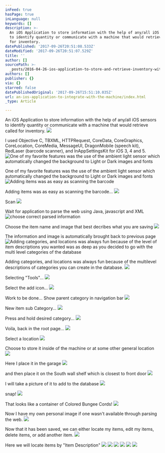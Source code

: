 ```yaml
---
inFeed: true
hasPage: true
inLanguage: null
keywords: []
description: >-
  An iOS Application to store information with the help of any/all iOS sensors
  to identify quantity or communicate with a machine that would retrieve called
  for inventory. 
datePublished: '2017-09-26T20:51:08.533Z'
dateModified: '2017-09-26T20:51:07.529Z'
title: ''
author: []
sourcePath: >-
  _posts/2016-04-26-ios-application-to-store-and-retrieve-inventory-with-communi.md
authors: []
publisher: {}
via: {}
starred: false
datePublishedOriginal: '2017-09-26T15:51:10.035Z'
url: an-ios-application-to-integrate-with-the-machine/index.html
_type: Article

---
```

An iOS Application to store information with the help of any/all iOS sensors to identify quantity or communicate with a machine that would retrieve called for inventory. ![](https://the-grid-user-content.s3-us-west-2.amazonaws.com/924981c0-7e65-4216-9a3b-4dfc48438a0b.png)

I used Objective C, TBXML, HTTPRequest, CoreData, CoreGraphics, CoreLocation, CoreMedia, MessageUI, DragonMobile (speech kit), RedLaser (barcode scanner), and InAppSettingsKit for iOS 3, 4 and 5\.
![One of my favorite features was the use of the ambient light sensor which automatically changed the background to Light or Dark images and fonts](https://s3-us-west-2.amazonaws.com/the-grid-img/p/5afbd51f415d64223baa760e7e543fe22961fcd3.png)

One of my favorite features was the use of the ambient light sensor which automatically changed the background to Light or Dark images and fonts
![Adding items was as easy as scanning the barcode](https://s3-us-west-2.amazonaws.com/the-grid-img/p/d84c4a98ea9146a11f0c81f343ab0568db4c03ae.png)

Adding items was as easy as scanning the barcode...
![](https://the-grid-user-content.s3-us-west-2.amazonaws.com/2a5d6605-bf37-49de-8b85-c791aa2b1d49.png)

Scan
![](https://the-grid-user-content.s3-us-west-2.amazonaws.com/292b0440-b00e-4b0d-a245-b4219a0c584d.png)

Wait for application to parse the web using Java, javascript and XML
![choose correct parsed information](https://s3-us-west-2.amazonaws.com/the-grid-img/p/c23a8323d01dbc45e42b5309cf6e9c2a299eba03.png)

Choose the item name and image that best decribes what you are saving
![](https://the-grid-user-content.s3-us-west-2.amazonaws.com/eed1e7bf-1861-4651-a30d-0ba0f2328ad7.png)

The information and image is automatically brought back to previous page ![Adding categories, and locations was always fun because of the level of item descriptions you wanted was as deep as you decided to go with the multi level categories of the database](https://s3-us-west-2.amazonaws.com/the-grid-img/p/1f24b1691d8d5df5e2a964813d82493a87bb5346.png)

Adding categories, and locations was always fun because of the multilevel descriptions of categories you can create in the database.
![](https://the-grid-user-content.s3-us-west-2.amazonaws.com/6047acd1-f00a-484d-b5d0-3c2336184ce7.png)

Selecting "Tools"...
![](https://the-grid-user-content.s3-us-west-2.amazonaws.com/fe94662b-73eb-4324-acf7-a06b2cb279ec.png)

Select the add icon...
![](https://the-grid-user-content.s3-us-west-2.amazonaws.com/4966f2f5-99e2-416a-9ce0-c27442dec713.png)

Work to be done... Show parent category in navigation bar
![](https://the-grid-user-content.s3-us-west-2.amazonaws.com/3742ec10-d00c-4689-b0fc-c74bd118d5af.png)

New item sub Category...
![](https://the-grid-user-content.s3-us-west-2.amazonaws.com/221311f7-b68b-4370-a6a6-4ee55192ab77.png)

Press and hold desired category...
![](https://the-grid-user-content.s3-us-west-2.amazonaws.com/d1e9e674-5e51-4fcb-a906-6ce9c9f75d06.png)

Voila, back in the root page...
![](https://the-grid-user-content.s3-us-west-2.amazonaws.com/45441e94-fff0-491b-bd2b-de96811f2a5a.png)

Select a location
![](https://the-grid-user-content.s3-us-west-2.amazonaws.com/f405046f-46f7-438a-b359-478be8bad98b.png)

Choose to store it inside of the machine or at some other general location ![](https://the-grid-user-content.s3-us-west-2.amazonaws.com/a20213d3-fb2c-4a30-845c-cb0cf4532a18.png)

Here I place it in the garage
![](https://the-grid-user-content.s3-us-west-2.amazonaws.com/15c1dd07-913d-4d5c-8b6e-bb5c2bff4c39.png)

and then place it on the South wall shelf which is closest to front door
![](https://the-grid-user-content.s3-us-west-2.amazonaws.com/0ee30e33-a341-4def-8900-8f7eb9016426.png)

I will take a picture of it to add to the database
![](https://the-grid-user-content.s3-us-west-2.amazonaws.com/21e94a2a-6d97-4faf-8baa-4076cc278a4a.png)

snap!
![](https://the-grid-user-content.s3-us-west-2.amazonaws.com/f9921ab1-24a1-497c-9936-f34d7bf004d8.png)

That looks like a container of Colored Bungee Cords!
![](https://the-grid-user-content.s3-us-west-2.amazonaws.com/047651cd-0d69-42d9-9081-aecd0c8dbdaf.png)

Now I have my own personal image if one wasn't available through parsing the web.
![](https://the-grid-user-content.s3-us-west-2.amazonaws.com/b3652acf-e6a2-490f-92a1-5b7b93413045.png)

Now that it has been saved, we can either locate my items, edit my items, delete items, or add another item.
![](https://the-grid-user-content.s3-us-west-2.amazonaws.com/f3c63242-ae16-441b-ad59-12d26d0449f6.png)

Here we will locate items by "Item Description"
![](https://the-grid-user-content.s3-us-west-2.amazonaws.com/cc9fff59-870c-4032-91d7-27bfe3fd3f0f.png)
![](https://the-grid-user-content.s3-us-west-2.amazonaws.com/4777d880-b98b-4282-9a4f-78adec7b6d57.png)
![](https://the-grid-user-content.s3-us-west-2.amazonaws.com/d1037ccc-6ab6-4084-b35c-91607785189b.png)
![](https://the-grid-user-content.s3-us-west-2.amazonaws.com/e8eac5db-0e58-46cc-be72-f06d53faf8f2.png)
![](https://the-grid-user-content.s3-us-west-2.amazonaws.com/80808b25-0d34-4433-8065-7283a67c3df6.png)
![](https://the-grid-user-content.s3-us-west-2.amazonaws.com/29add7a9-f0ce-44bb-958b-dc15ac9d0928.png)
